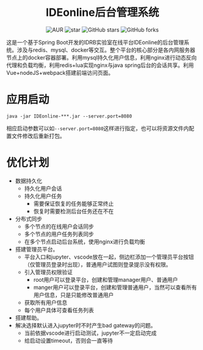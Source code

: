 <h1 style="text-align: center">IDEonline后台管理系统</h1>
<div style="text-align: center">

![AUR](https://img.shields.io/badge/license-Apache%20License%202.0-blue.svg)
![star](https://gitee.com/GCSZHN/IDRBonline/badge/star.svg?theme=white)
![GitHub stars](https://img.shields.io/github/stars/GCS-ZHN/IDRBonline.svg?style=social&label=Stars)
![GitHub forks](https://img.shields.io/github/forks/GCS-ZHN/IDRBonline.svg?style=social&label=Fork)

</div>
这是一个基于Spring Boot开发的IDRB实验室在线平台IDEonline的后台管理系统。涉及与redis、mysql、docker等交互。整个平台的核心部分是各内网服务器节点上的docker容器部署。利用mysql持久化用户信息，利用nginx进行动态反向代理和负载均衡，利用redis+lua实现nginx与java spring后台的会话共享。利用Vue+nodeJS+webpack搭建前端访问页面。

# 应用启动
`java -jar IDEonline-***.jar --server.port=8080`

相应启动参数可以如`--server.port=8080`这样进行指定，也可以将资源文件内配置文件修改后重新打包。

# 优化计划
- 数据持久化
  - 持久化用户会话
  - 持久化用户任务
    - 需要保证恢复的任务能够正常终止
    - 恢复时需要检测后台任务还在不在
- 分布式同步
  - 多个节点的在线用户会话同步
  - 多个节点的用户任务列表同步
  - 在多个节点启动后台系统，使用nginx进行负载均衡
- 搭建管理员平台。
  - 平台入口和jupyter、vscode放在一起，侧边栏添加一个管理员平台按钮（仅管理员登录时出现），普通用户试图则登录提示没有权限。
  - 引入管理员权限验证
    - root用户可以登录平台，创建和管理manager用户、普通用户
    - manger用户可以登录平台，创建和管理普通用户，当然可以查看所有用户信息，只是只能修改普通用户
  - 获取所有用户信息
  - 每个用户具体可查看任务列表
- 搭建帮助。
- 解决选择默认进入jupyter时不时产生bad gateway的问题。
  - 当前依据vscode进行启动测试，jupyter不一定启动完成
  - 给启动设置timeout，否则会一直等待

